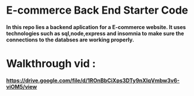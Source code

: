 # E-commerce Back End Starter Code
#### In this repo lies a backend aplication for a E-commerce website. It uses technologies such as sql,node,express and insomnia to make sure the connections to the databses are working properly.


# Walkthrough vid :
#### https://drive.google.com/file/d/1ROnBbCiXps3DTy9nXIqVmbw3v6-viOM5/view
